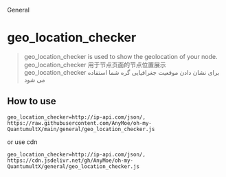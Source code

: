 General

# geo_location_checker
> geo_location_checker is used to show the geolocation of your node.  
> geo_location_checker 用于节点页面的节点位置展示  
> geo_location_checker برای نشان دادن موقعیت جغرافیایی گره شما استفاده می شود

## How to use
```geo_location_checker=http://ip-api.com/json/, https://raw.githubusercontent.com/AnyMoe/oh-my-QuantumultX/main/general/geo_location_checker.js ```

or use cdn

```geo_location_checker=http://ip-api.com/json/, https://cdn.jsdelivr.net/gh/AnyMoe/oh-my-QuantumultX/general/geo_location_checker.js ```